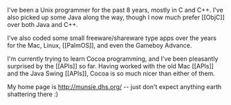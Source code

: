 

I've been a Unix programmer for the past 8 years, mostly in C and C++.  I've also picked up some Java along the way, though I now much prefer [[ObjC]] over both Java and C++.

I've also coded some small freeware/shareware type apps over the years for the Mac, Linux, [[PalmOS]], and even the Gameboy Advance.

I'm currently trying to learn Cocoa programming, and I've been pleasantly surprised by the [[APIs]] so far.  Having worked with the old Mac [[APIs]] and the Java Swing [[APIs]], Cocoa is so much nicer than either of them.

My home page is http://munsie.dhs.org/ -- just don't expect anything earth shattering there :)
